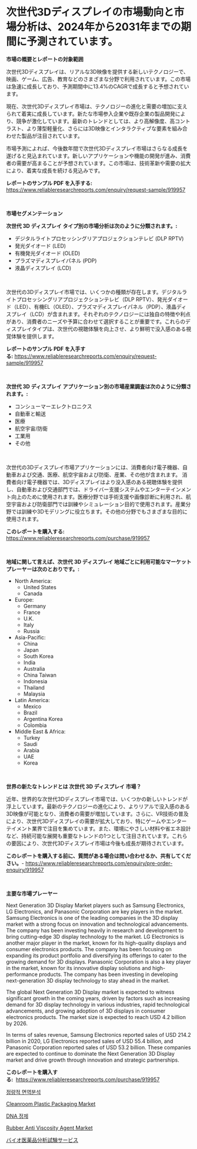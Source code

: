 <p><h1>次世代3Dディスプレイの市場動向と市場分析は、2024年から2031年までの期間に予測されています。</h1></p><p><strong>市場の概要とレポートの対象範囲</strong></p>
<p><p>次世代3Dディスプレイは、リアルな3D映像を提供する新しいテクノロジーで、映画、ゲーム、広告、教育などのさまざまな分野で利用されています。この市場は急速に成長しており、予測期間中に13.4%のCAGRで成長すると予想されています。</p><p>現在、次世代3Dディスプレイ市場は、テクノロジーの進化と需要の増加に支えられて着実に成長しています。新たな市場参入企業や既存企業の製品開発により、競争が激化しています。最新のトレンドとしては、より高解像度、高コントラスト、より薄型軽量化、さらには3D映像とインタラクティブな要素を組み合わせた製品が注目されています。</p><p>市場予測によれば、今後数年間で次世代3Dディスプレイ市場はさらなる成長を遂げると見込まれています。新しいアプリケーションや機能の開発が進み、消費者の需要が高まることが予想されています。この市場は、技術革新や需要の拡大により、着実な成長を続ける見込みです。</p></p>
<p><strong>レポートのサンプル PDF を入手する:</strong> <a href="https://www.reliableresearchreports.com/enquiry/request-sample/919957">https://www.reliableresearchreports.com/enquiry/request-sample/919957</a></p>
<p>&nbsp;</p>
<p><strong>市場セグメンテーション</strong></p>
<p><strong>次世代 3D ディスプレイ タイプ別の市場分析は次のように分類されます。:</strong></p>
<p><ul><li>デジタルライトプロセッシングリアプロジェクションテレビ (DLP RPTV)</li><li>発光ダイオード (LED)</li><li>有機発光ダイオード (OLED)</li><li>プラズマディスプレイパネル (PDP)</li><li>液晶ディスプレイ (LCD)</li></ul></p>
<p>&nbsp;</p>
<p><p>次世代の3Dディスプレイ市場では、いくつかの種類が存在します。デジタルライトプロセッシングリアプロジェクションテレビ（DLP RPTV）、発光ダイオード（LED）、有機EL（OLED）、プラズマディスプレイパネル（PDP）、液晶ディスプレイ（LCD）が含まれます。それぞれのテクノロジーには独自の特徴や利点があり、消費者のニーズや予算に合わせて選択することが重要です。これらのディスプレイタイプは、次世代の視聴体験を向上させ、より鮮明で没入感のある視覚体験を提供します。</p></p>
<p><strong>レポートのサンプル PDF を入手する:</strong>&nbsp;<a href="https://www.reliableresearchreports.com/enquiry/request-sample/919957">https://www.reliableresearchreports.com/enquiry/request-sample/919957</a></p>
<p>&nbsp;</p>
<p><strong> 次世代 3D ディスプレイ アプリケーション別の市場産業調査は次のように分類されます。:</strong></p>
<p><ul><li>コンシューマーエレクトロニクス</li><li>自動車と輸送</li><li>医療</li><li>航空宇宙/防衛</li><li>工業用</li><li>その他</li></ul></p>
<p>&nbsp;</p>
<p><p>次世代の3Dディスプレイ市場アプリケーションには、消費者向け電子機器、自動車および交通、医療、航空宇宙および防衛、産業、その他が含まれます。 消費者向け電子機器では、3Dディスプレイはより没入感のある視聴体験を提供し、自動車および交通部門では、ドライバー支援システムやエンターテインメント向上のために使用されます。医療分野では手術支援や画像診断に利用され、航空宇宙および防衛部門では訓練やシミュレーション目的で使用されます。産業分野では訓練や3Dモデリングに役立ちます。その他の分野でもさまざまな目的に使用されます。</p></p>
<p><strong>このレポートを購入する:</strong>&nbsp; <a href="https://www.reliableresearchreports.com/purchase/919957">https://www.reliableresearchreports.com/purchase/919957</a></p>
<p>&nbsp;</p>
<p><strong>地域に関して言えば、次世代 3D ディスプレイ 地域ごとに利用可能なマーケットプレーヤーは次のとおりです。:</strong></p>
<p><ul>
    <li>
        North America:
        <ul>
            <li>United States</li>
            <li>Canada</li>
        </ul>
    </li>
    <li>
        Europe:
        <ul>
            <li>Germany</li>
            <li>France</li>
            <li>U.K.</li>
            <li>Italy</li>
            <li>Russia</li>
        </ul>
    </li>
    <li>
        Asia-Pacific:
        <ul>
            <li>China</li>
            <li>Japan</li>
            <li>South Korea</li>
            <li>India</li>
            <li>Australia</li>
            <li>China Taiwan</li>
            <li>Indonesia</li>
            <li>Thailand</li>
            <li>Malaysia</li>
        </ul>
    </li>
    <li>
        Latin America:
        <ul>
            <li>Mexico</li>
            <li>Brazil</li>
            <li>Argentina Korea</li>
            <li>Colombia</li>
        </ul>
    </li>
    <li>
        Middle East & Africa:
        <ul>
            <li>Turkey</li>
            <li>Saudi</li>
            <li>Arabia</li>
            <li>UAE</li>
            <li>Korea</li>
        </ul>
    </li>
    </ul></p>
<p>&nbsp;</p>
<p><strong>世界の新たなトレンドとは 次世代 3D ディスプレイ 市場？</strong></p>
<p><p>近年、世界的な次世代3Dディスプレイ市場では、いくつかの新しいトレンドが浮上しています。最新のテクノロジーの進化により、よりリアルで没入感のある3D映像が可能となり、消費者の需要が増加しています。さらに、VR技術の普及により、次世代3Dディスプレイの需要が拡大しており、特にゲームやエンターテイメント業界で注目を集めています。また、環境にやさしい材料や省エネ設計など、持続可能な展開も重要なトレンドの1つとして注目されています。これらの要因により、次世代3Dディスプレイ市場は今後も成長が期待されています。</p></p>
<p><strong>このレポートを購入する前に、質問がある場合は問い合わせるか、共有してください。</strong>- <a href="https://www.reliableresearchreports.com/enquiry/pre-order-enquiry/919957">https://www.reliableresearchreports.com/enquiry/pre-order-enquiry/919957</a></p>
<p>&nbsp;</p>
<p><strong>主要な市場プレーヤー</strong></p>
<p><p>Next Generation 3D Display Market players such as Samsung Electronics, LG Electronics, and Panasonic Corporation are key players in the market. Samsung Electronics is one of the leading companies in the 3D display market with a strong focus on innovation and technological advancements. The company has been investing heavily in research and development to bring cutting-edge 3D display technology to the market. LG Electronics is another major player in the market, known for its high-quality displays and consumer electronics products. The company has been focusing on expanding its product portfolio and diversifying its offerings to cater to the growing demand for 3D displays. Panasonic Corporation is also a key player in the market, known for its innovative display solutions and high-performance products. The company has been investing in developing next-generation 3D display technology to stay ahead in the market.</p><p>The global Next Generation 3D Display market is expected to witness significant growth in the coming years, driven by factors such as increasing demand for 3D display technology in various industries, rapid technological advancements, and growing adoption of 3D displays in consumer electronics products. The market size is expected to reach USD 4.2 billion by 2026.</p><p>In terms of sales revenue, Samsung Electronics reported sales of USD 214.2 billion in 2020, LG Electronics reported sales of USD 55.4 billion, and Panasonic Corporation reported sales of USD 53.2 billion. These companies are expected to continue to dominate the Next Generation 3D Display market and drive growth through innovation and strategic partnerships.</p></p>
<p><strong>このレポートを購入する:</strong>&nbsp;&nbsp;<a href="https://www.reliableresearchreports.com/purchase/919957">https://www.reliableresearchreports.com/purchase/919957</a></p>
<p><p><a href="https://github.com/vsnao330707/Market-Research-Report-List-1/blob/main/6696686183035.md">정량적 면역분석</a></p><p><a href="https://issuu.com/reportprime-2/docs/cleanroom-plastic-packaging-market-size-2030.pptx">Cleanroom Plastic Packaging Market</a></p><p><a href="https://github.com/laholand/Market-Research-Report-List-2/blob/main/8510007183034.md">DNA 정제</a></p><p><a href="https://issuu.com/reportprime-2/docs/rubber-anti-viscosity-agent-market-size-2030.pptx">Rubber Anti Viscosity Agent Market</a></p><p><a href="https://github.com/zjkmgcs938405/Market-Research-Report-List-1/blob/main/9996445183042.md">バイオ医薬品分析試験サービス</a></p></p>